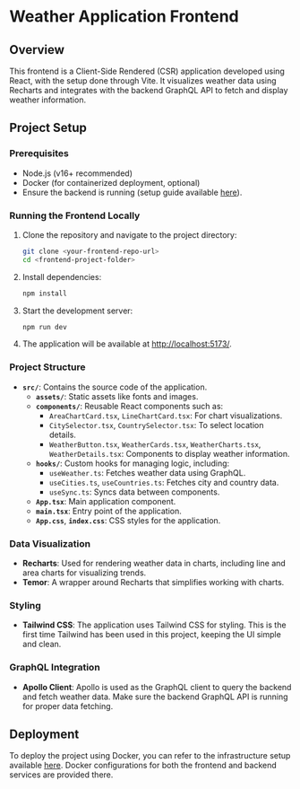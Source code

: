 # Weather Application Frontend 

## Overview

This frontend is a Client-Side Rendered (CSR) application developed using React, with the setup done through Vite. It visualizes weather data using Recharts and integrates with the backend GraphQL API to fetch and display weather information.

## Project Setup

### Prerequisites
- Node.js (v16+ recommended)
- Docker (for containerized deployment, optional)
- Ensure the backend is running (setup guide available [here](https://github.com/Am1rArsalan/be-kg)).

### Running the Frontend Locally

1. Clone the repository and navigate to the project directory:

   ```bash
   git clone <your-frontend-repo-url>
   cd <frontend-project-folder>
   ```

2. Install dependencies:

   ```bash
   npm install
   ```

3. Start the development server:

   ```bash
   npm run dev
   ```

4. The application will be available at [http://localhost:5173/](http://localhost:5173/).

### Project Structure

- **`src/`**: Contains the source code of the application.
  - **`assets/`**: Static assets like fonts and images.
  - **`components/`**: Reusable React components such as:
    - `AreaChartCard.tsx`, `LineChartCard.tsx`: For chart visualizations.
    - `CitySelector.tsx`, `CountrySelector.tsx`: To select location details.
    - `WeatherButton.tsx`, `WeatherCards.tsx`, `WeatherCharts.tsx`, `WeatherDetails.tsx`: Components to display weather information.
  - **`hooks/`**: Custom hooks for managing logic, including:
    - `useWeather.ts`: Fetches weather data using GraphQL.
    - `useCities.ts`, `useCountries.ts`: Fetches city and country data.
    - `useSync.ts`: Syncs data between components.
  - **`App.tsx`**: Main application component.
  - **`main.tsx`**: Entry point of the application.
  - **`App.css`**, **`index.css`**: CSS styles for the application.

### Data Visualization

- **Recharts**: Used for rendering weather data in charts, including line and area charts for visualizing trends.
- **Temor**: A wrapper around Recharts that simplifies working with charts.

### Styling

- **Tailwind CSS**: The application uses Tailwind CSS for styling. This is the first time Tailwind has been used in this project, keeping the UI simple and clean.

### GraphQL Integration

- **Apollo Client**: Apollo is used as the GraphQL client to query the backend and fetch weather data. Make sure the backend GraphQL API is running for proper data fetching.

## Deployment

To deploy the project using Docker, you can refer to the infrastructure setup available [here](https://github.com/Am1rArsalan/kg-infra). Docker configurations for both the frontend and backend services are provided there.
